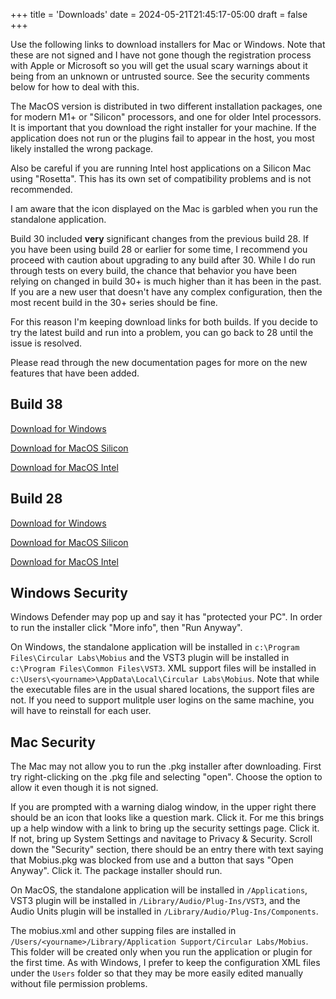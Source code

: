 +++
title = 'Downloads'
date = 2024-05-21T21:45:17-05:00
draft = false
+++

Use the following links to download installers for Mac or Windows.  Note that these are not signed and I have not gone though the registration process with Apple or Microsoft so you will get the usual scary warnings about it being from an unknown or untrusted source.  See the security comments below for how to deal with this.

The MacOS version is distributed in two different installation packages, one for modern M1+ or "Silicon" processors, and one for older Intel processors.  It is important that you download the right installer for your machine.  If the application does not run or the plugins fail to appear in the host, you most likely installed the wrong package.

Also be careful if you are running Intel host applications on a Silicon Mac using "Rosetta".  This has its own set of compatibility problems and is not recommended.

I am aware that the icon displayed on the Mac is garbled when you run the standalone application.

Build 30 included **very** significant changes from the previous build
28.  If you have been using build 28 or earlier for some
time, I recommend you proceed with caution about upgrading to any build
after 30.  While I do run through tests on every build, the chance that behavior
you have been relying on changed in build 30+ is much higher than it has been in the past.
If you are a new user that doesn't have any complex configuration, then the most recent build in the 30+ series should be fine.

For this reason I'm keeping download links for both builds.  If you decide to try the latest build
and run into a problem, you can go back to 28 until the issue is resolved.

Please read through the new documentation pages for more on the new features that have been added.

## Build 38

[Download for Windows](https://www.mobiuslooper.com/MobiusSetup-38.exe)

[Download for MacOS Silicon](https://www.mobiuslooper.com/Mobius-38.pkg)

[Download for MacOS Intel](https://www.mobiuslooper.com/MobiusIntel-38.pkg)

## Build 28

[Download for Windows](https://www.mobiuslooper.com/MobiusSetup-28.exe)

[Download for MacOS Silicon](https://www.mobiuslooper.com/Mobius-28.pkg)

[Download for MacOS Intel](https://www.mobiuslooper.com/MobiusIntel-28.pkg)

## Windows Security

Windows Defender may pop up and say it has "protected your PC".  In order to run the installer click "More info", then "Run Anyway".

On Windows, the standalone application will be installed in `c:\Program Files\Circular Labs\Mobius` and the VST3 plugin will be installed
in `c:\Program Files\Common Files\VST3`.   XML support files will be installed in `c:\Users\<yourname>\AppData\Local\Circular Labs\Mobius`.
Note that while the executable files are in the usual shared locations, the support files are not.  If you need to support mulitple user logins on
the same machine, you will have to reinstall for each user.

## Mac Security

The Mac may not allow you to run the .pkg installer after downloading.  First try right-clicking on the .pkg file and selecting "open".  Choose the option to allow it even though it is not signed.

If you are prompted with a warning dialog window, in the upper right there should be an icon that looks like a question mark.  Click it.  For me this brings up a help window with a link to bring up the security settings page.  Click it.  If not, bring up System Settings and navitage to Privacy & Security.  Scroll down the "Security" section, there should be an entry there with text saying that Mobius.pkg was blocked from use and a button that says "Open Anyway".  Click it.  The package installer should run.

On MacOS, the standalone application will be installed in `/Applications`, VST3 plugin will be installed in `/Library/Audio/Plug-Ins/VST3`, and the Audio Units plugin will be installed in `/Library/Audio/Plug-Ins/Components`.

The mobius.xml and other supping files are installed in `/Users/<yourname>/Library/Application Support/Circular Labs/Mobius`.  This folder will be created only when you run the application or plugin for the first time.  As with Windows, I prefer to keep the configuration XML files under the `Users` folder so that they may be more easily edited manually without file permission problems.


